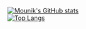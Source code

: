 [![Mounik's GitHub stats](https://github-readme-stats.vercel.app/api?username=Mounik&theme=radical)](https://github.com/Mounik/Stat)\
[![Top Langs](https://github-readme-stats.vercel.app/api/top-langs/?username=Mounik&layout=compact&theme=radical)](https://github.com/Mounik/Stat)
